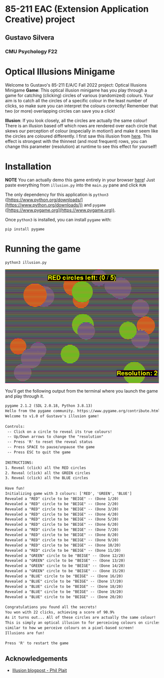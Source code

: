 # 85-211 EAC (Extension Application Creative) project
## Gustavo Silvera
### CMU Psychology F22

# Optical Illusions Minigame

Welcome to Gustavo's 85-211 E/A/C Fall 2022 project: Optical Illusions Minigame
**Game**: This optical illusion minigame has you play through a game for catching (clicking) circles of various (randomized) colours. Your aim is to catch all the circles of a specific colour in the least number of clicks, so make sure you can interpret the colours correctly! Remember that two (or more) overlapping circles can save you a click!

**Illusion**: If you look closely, all the circles are actually the same colour! There is an illusion based off which rows are rendered over each circle that skews our perception of colour (especially in motion!) and make it seem like the circles are coloured differently. I first saw this illusion from [here](https://www.syfy.com/syfy-wire/another-brain-frying-optical-illusion-what-color-are-these-spheres). This effect is strongest with the thinnest (and most frequent) rows, you can change this parameter (resolution) at runtime to see this effect for yourself!

# Installation
**NOTE** You can actually demo this game entirely in your browser [here](https://trinket.io/features/pygame)! Just paste everything from `illusion.py` into the `main.py` pane and click `RUN`

The only dependency for this application is `python3` ([https://www.python.org/downloads/](https://www.python.org/downloads/)) and `pygame` ([https://www.pygame.org](https://www.pygame.org)).

Once `python3` is installed, you can install `pygame` with:
```bash
pip install pygame
```

# Running the game
```bash
python3 illusion.py
```

![screenshot.jpg](screenshot.jpg)

You'll get the following output from the terminal where you launch the game and play through it.
```txt
pygame 2.1.2 (SDL 2.0.18, Python 3.8.13)
Hello from the pygame community. https://www.pygame.org/contribute.html
Welcome to v1.0 of Gustavo's illusion game!

Controls:
 -- Click on a circle to reveal its true colours!
 -- Up/Down arrows to change the "resolution"
 -- Press 'R' to reset the reveal status
 -- Press SPACE to pause/unpause the game
 -- Press ESC to quit the game

INSTRUCTIONS:
1. Reveal (click) all the RED circles
2. Reveal (click) all the GREEN circles
3. Reveal (click) all the BLUE circles

Have fun!
Initializing game with 3 colours: ['RED', 'GREEN', 'BLUE']
Revealed a "RED" circle to be "BEIGE" -- (Done 1/20)
Revealed a "RED" circle to be "BEIGE" -- (Done 2/20)
Revealed a "RED" circle to be "BEIGE" -- (Done 3/20)
Revealed a "RED" circle to be "BEIGE" -- (Done 4/20)
Revealed a "RED" circle to be "BEIGE" -- (Done 5/20)
Revealed a "RED" circle to be "BEIGE" -- (Done 6/20)
Revealed a "RED" circle to be "BEIGE" -- (Done 7/20)
Revealed a "RED" circle to be "BEIGE" -- (Done 8/20)
Revealed a "RED" circle to be "BEIGE" -- (Done 9/20)
Revealed a "RED" circle to be "BEIGE" -- (Done 10/20)
Revealed a "RED" circle to be "BEIGE" -- (Done 11/20)
Revealed a "GREEN" circle to be "BEIGE" -- (Done 12/20)
Revealed a "GREEN" circle to be "BEIGE" -- (Done 13/20)
Revealed a "GREEN" circle to be "BEIGE" -- (Done 14/20)
Revealed a "GREEN" circle to be "BEIGE" -- (Done 15/20)
Revealed a "BLUE" circle to be "BEIGE" -- (Done 16/20)
Revealed a "BLUE" circle to be "BEIGE" -- (Done 17/20)
Revealed a "BLUE" circle to be "BEIGE" -- (Done 18/20)
Revealed a "BLUE" circle to be "BEIGE" -- (Done 19/20)
Revealed a "BLUE" circle to be "BEIGE" -- (Done 20/20)

Congratulations you found all the secrets!
You won with 22 clicks, achieving a score of 90.9%
As it turns out... All of these circles are actually the same colour!
This is simply an optical illusion to for perceiving colours on circles
similar to how we perceive colours on a pixel-based screen!
Illusions are fun!

Press 'R' to restart the game
```

## Acknowledgements
- [Illusion blogpost - Phil Plait](https://www.syfy.com/syfy-wire/another-brain-frying-optical-illusion-what-color-are-these-spheres)